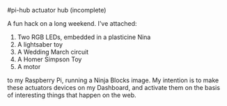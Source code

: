 #pi-hub actuator hub (incomplete)

A fun hack on a long weekend.  I've attached:

1. Two RGB LEDs, embedded in a plasticine Nina
2. A lightsaber toy
3. A Wedding March circuit
4. A Homer Simpson Toy
5. A motor

to my Raspberry Pi, running a Ninja Blocks image.  My intention is to make these actuators devices on my Dashboard, and activate them on the basis of interesting things that happen on the web.
